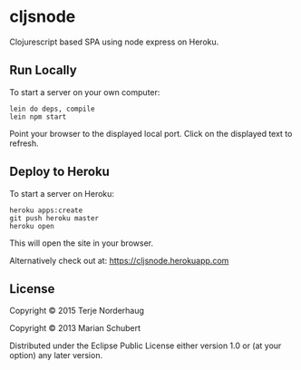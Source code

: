 # cljsnode

Clojurescript based SPA using node express on Heroku.

## Run Locally

To start a server on your own computer:

    lein do deps, compile
    lein npm start

Point your browser to the displayed local port.
Click on the displayed text to refresh.

## Deploy to Heroku

To start a server on Heroku:

    heroku apps:create
    git push heroku master
    heroku open

This will open the site in your browser.

Alternatively check out at:
https://cljsnode.herokuapp.com

## License

Copyright © 2015 Terje Norderhaug

Copyright © 2013 Marian Schubert

Distributed under the Eclipse Public License either version 1.0 or (at
your option) any later version.
